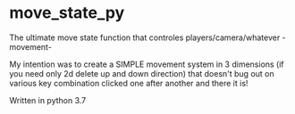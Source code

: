# move_state_py
The ultimate move state function that controles players/camera/whatever -movement-

My intention was to create a SIMPLE movement system in 3 dimensions (if you need only 2d delete up and down direction) that doesn't bug out on various key combination clicked one after another and there it is!

Written in python 3.7

